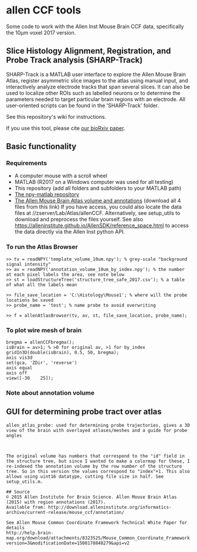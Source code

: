 # allen CCF tools

Some code to work with the Allen Inst Mouse Brain CCF data, specifically the 10µm voxel 2017 version.

## Slice Histology Alignment, Registration, and Probe Track analysis (SHARP-Track)

SHARP-Track is a MATLAB user interface to explore the Allen Mouse Brain Atlas, register asymmetric slice images to the atlas using manual input, 
and interactively analyze electrode tracks that span several slices. It can also be used to localize other ROIs such as labelled neurons
or to determine the parameters needed to target particular brain regions with an electrode. All user-oriented scripts can be found in the 'SHARP-Track' folder. 

See this repository's wiki for instructions.

If you use this tool, please cite [our bioRxiv paper](https://www.biorxiv.org/content/early/2018/10/19/447995).


## Basic functionality

### Requirements
- A computer mouse with a scroll wheel
- MATLAB (R2017 on a Windows computer was used for all testing)
- This repository (add all folders and subfolders to your MATLAB path)
- [The npy-matlab repository](http://github.com/kwikteam/npy-matlab)
- [The Allen Mouse Brain Atlas volume and annotations](http://data.cortexlab.net/allenCCF/) (download all 4 files from this link) 
If you have access, you could also locate the data files at //zserver/Lab/Atlas/allenCCF. Alternatively, see setup_utils to download and preprocess the files yourself. See also https://alleninstitute.github.io/AllenSDK/reference_space.html to access the data directly via the Allen Inst python API.


### To run the Atlas Browser
```
>> tv = readNPY('template_volume_10um.npy'); % grey-scale "background signal intensity"
>> av = readNPY('annotation_volume_10um_by_index.npy'); % the number at each pixel labels the area, see note below
>> st = loadStructureTree('structure_tree_safe_2017.csv'); % a table of what all the labels mean

>> file_save_location = 'C:\Histology\Mouse1'; % where will the probe locations be saved
>> probe_name = 'test'; % name probe to avoid overwriting

>> f = allenAtlasBrowser(tv, av, st, file_save_location, probe_name);
```

### To plot wire mesh of brain
```
bregma = allenCCFbregma();
isBrain = av>1; % >0 for original av, >1 for by_index
gridIn3D(double(isBrain), 0.5, 50, bregma);
axis vis3d
set(gca, 'ZDir', 'reverse')
axis equal
axis off
view([-30    25]);
```


### Note about annotation volume

## GUI for determining probe tract over atlas
```
allen_atlas_probe: used for determining probe trajectories, gives a 3D view of the brain with overlayed atlases/meshes and a guide for probe angles



The original volume has numbers that correspond to the "id" field in the structure tree, but since I wanted to make a colormap for these, I re-indexed the annotation volume by the row number of the structure tree. So in this version the values correspond to "index"+1. This also allows using uint16 datatype, cutting file size in half. See setup_utils.m.

## Source
© 2015 Allen Institute for Brain Science. Allen Mouse Brain Atlas (2015) with region annotations (2017).
Available from: http://download.alleninstitute.org/informatics-archive/current-release/mouse_ccf/annotation/

See Allen Mouse Common Coordinate Framework Technical White Paper for details
http://help.brain-map.org/download/attachments/8323525/Mouse_Common_Coordinate_Framework.pdf?version=3&modificationDate=1508178848279&api=v2

